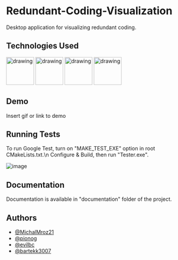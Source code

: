 # Redundant-Coding-Visualization
Desktop application for visualizing redundant coding.

## Technologies Used

<img src="https://github.com/MichalMroz21/Redundant-Coding-Visualization/assets/125133223/f782c426-6b9d-4d09-8623-c731b5bd1829" alt="drawing" width="75"/>
<img src="https://github.com/MichalMroz21/Redundant-Coding-Visualization/assets/125133223/ad1d837d-99cf-4c01-9770-923532f50ce4" alt="drawing" width="75"/>
<img src="https://github.com/MichalMroz21/Redundant-Coding-Visualization/assets/125133223/fc76fa58-56e3-48e7-8242-e3a295b127f7" alt="drawing" width="75"/>
<img src="https://github.com/MichalMroz21/Redundant-Coding-Visualization/assets/125133223/87cb231e-0d10-4dd5-8dd1-3b06cb9c896c" alt="drawing" width="75"/>

## Demo

Insert gif or link to demo

## Running Tests

To run Google Test, turn on "MAKE_TEST_EXE" option in root CMakeLists.txt.\n
Configure & Build, then run "Tester.exe".

![image](https://github.com/MichalMroz21/Redundant-Coding-Visualization/assets/125133223/e0c4119e-be7b-4e28-ab43-e1381777dc56)

## Documentation

Documentation is available in "documentation" folder of the project.

## Authors

- [@MichalMroz21](https://github.com/MichalMroz21)
- [@pionog](https://github.com/pionog)
- [@evilbc](https://github.com/evilbc)
- [@bartekk3007](https://github.com/bartekk3007)

